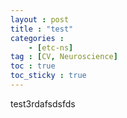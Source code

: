 ```yaml
---
layout : post
title : "test"
categories : 
    - [etc-ns]
tag : [CV, Neuroscience]
toc : true
toc_sticky : true
---
```


test3rdafsdsfds